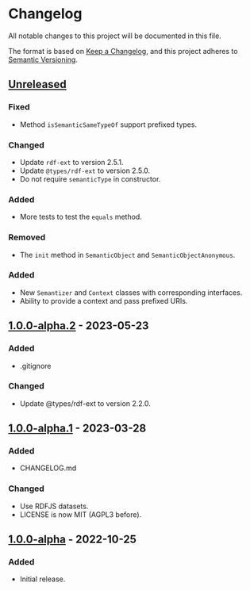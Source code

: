 # Changelog

All notable changes to this project will be documented in this file.

The format is based on [Keep a Changelog](https://keepachangelog.com/en/1.0.0/),
and this project adheres to [Semantic Versioning](https://semver.org/spec/v2.0.0.html).

## [Unreleased]

### Fixed

- Method `isSemanticSameTypeOf` support prefixed types.

### Changed

- Update `rdf-ext` to version 2.5.1.
- Update `@types/rdf-ext` to version 2.5.0.
- Do not require `semanticType` in constructor.

### Added

- More tests to test the `equals` method.

### Removed

- The `init` method in `SemanticObject` and `SemanticObjectAnonymous`.

### Added

- New `Semantizer` and `Context` classes with corresponding interfaces.
- Ability to provide a context and pass prefixed URIs.

## [1.0.0-alpha.2] - 2023-05-23

### Added

- .gitignore

### Changed

- Update @types/rdf-ext to version 2.2.0.

## [1.0.0-alpha.1] - 2023-03-28

### Added

- CHANGELOG.md

### Changed

- Use RDFJS datasets.
- LICENSE is now MIT (AGPL3 before).

## [1.0.0-alpha] - 2022-10-25

### Added

- Initial release.

[unreleased]: https://github.com/assemblee-virtuelle/semantizer-typescript/compare/v1.0.0-alpha.2...HEAD
[1.0.0-alpha.2]: https://github.com/assemblee-virtuelle/semantizer-typescript/compare/v1.0.0-alpha.1...v1.0.0-alpha.2
[1.0.0-alpha.1]: https://github.com/assemblee-virtuelle/semantizer-typescript/compare/v1.0.0-alpha...v1.0.0-alpha.1
[1.0.0-alpha]: https://github.com/assemblee-virtuelle/semantizer-typescript/releases/tag/v1.0.0-alpha
